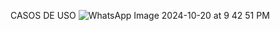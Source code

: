 CASOS DE USO
![WhatsApp Image 2024-10-20 at 9 42 51 PM](https://github.com/user-attachments/assets/b3d0b9ac-6bc7-461a-93a4-fcfa7fa9d87c)
